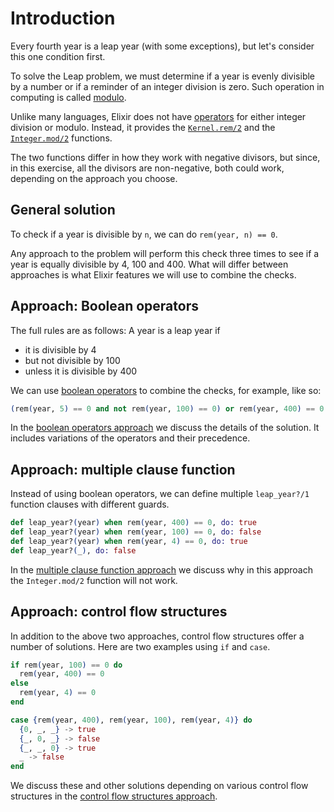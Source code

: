 # Introduction

Every fourth year is a leap year (with some exceptions), but let's consider this one condition first.

To solve the Leap problem, we must determine if a year is evenly divisible by a number or if a reminder of an integer division is zero.
Such operation in computing is called [modulo][modulo].

Unlike many languages, Elixir does not have [operators][operators] for either integer division or modulo.
Instead, it provides the [`Kernel.rem/2`][rem] and the [`Integer.mod/2`][mod] functions.

The two functions differ in how they work with negative divisors, but since, in this exercise,
all the divisors are non-negative, both could work, depending on the approach you choose.

## General solution

To check if a year is divisible by `n`, we can do `rem(year, n) == 0`.

Any approach to the problem will perform this check three times to see if a year is equally divisible by 4, 100 and 400.
What will differ between approaches is what Elixir features we will use to combine the checks.

## Approach: Boolean operators

The full rules are as follows:
A year is a leap year if
* it is divisible by 4
* but not divisible by 100
* unless it is divisible by 400

We can use [boolean operators][boolean-operators] to combine the checks, for example, like so:

```elixir
(rem(year, 5) == 0 and not rem(year, 100) == 0) or rem(year, 400) == 0
```
In the [boolean operators approach][operators-approach] we discuss the details of the solution.
It includes variations of the operators and their precedence.

## Approach: multiple clause function

Instead of using boolean operators, we can define multiple `leap_year?/1` function clauses with different guards.

```elixir
def leap_year?(year) when rem(year, 400) == 0, do: true
def leap_year?(year) when rem(year, 100) == 0, do: false
def leap_year?(year) when rem(year, 4) == 0, do: true
def leap_year?(_), do: false
```

In the [multiple clause function approach][clause-approach] we discuss why in this approach the `Integer.mod/2` function will not work.

## Approach: control flow structures

In addition to the above two approaches, control flow structures offer a number of solutions.
Here are two examples using `if` and `case`.

```elixir
if rem(year, 100) == 0 do
  rem(year, 400) == 0
else
  rem(year, 4) == 0
end
```

```elixir
case {rem(year, 400), rem(year, 100), rem(year, 4)} do
  {0, _, _} -> true
  {_, 0, _} -> false
  {_, _, 0} -> true
  _ -> false
end
```

We discuss these and other solutions depending on various control flow structures in the [control flow structures approach][flow-approach].

[modulo]: https://en.wikipedia.org/wiki/Modulo
[operators]: https://hexdocs.pm/elixir/operators.html
[rem]: https://hexdocs.pm/elixir/Kernel.html#rem/2
[mod]: https://hexdocs.pm/elixir/Integer.html#mod/2
[boolean-operators]: https://hexdocs.pm/elixir/operators.html#general-operators
[operators-approach]: https://exercism.org/tracks/elixir/exercises/leap/approaches/operators
[clause-approach]: https://exercism.org/tracks/elixir/exercises/leap/approaches/clauses
[flow-approach]: https://exercism.org/tracks/elixir/exercises/leap/approaches/flow



